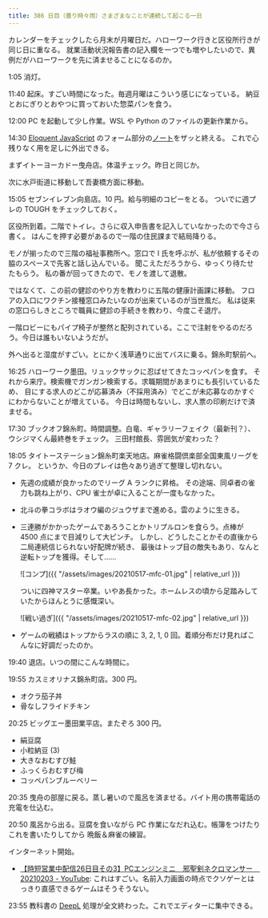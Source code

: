 ```yaml
---
title: 386 日目（曇り時々雨）さまざまなことが連続して起こる一日
---
```


カレンダーをチェックしたら月末が月曜日だ。ハローワーク行きと区役所行きが同じ日に重なる。
就業活動状況報告書の記入欄を一つでも増やしたいので、異例だがハローワークを先に済ませることになるのか。

1:05 消灯。

11:40 起床。すごい時間になった。毎週月曜はこういう感じになっている。
納豆とおにぎりとおやつに買っておいた惣菜パンを食う。

12:00 PC を起動して少し作業。WSL や Python のファイルの更新作業から。

14:30 [Eloquent JavaScript][Haverbeke18] のフォーム部分の[ノート][note]をザッと終える。
これで心残りなく用を足しに外出できる。

まずイトーヨーカドー曳舟店。体温チェック。昨日と同じか。

次に水戸街道に移動して吾妻橋方面に移動。

15:05 セブンイレブン向島店。10 円。給与明細のコピーをとる。
ついでに週プレの TOUGH をチェックしておく。

区役所到着。二階でトイレ。さらに収入申告書を記入していなかったので今さら書く。
はんこを押す必要があるので一階の住民課まで結局降りる。

モノが揃ったので三階の福祉事務所へ。窓口で I 氏を呼ぶが、私が依頼するその脇のスペースで先客と話し込んでいる。
聞こえただろうから、ゆっくり待たせたもらう。
私の番が回ってきたので、モノを渡して退散。

ではなくて、この前の健診のやり方を教わりに五階の健康計画課に移動。
フロアの入口にワクチン接種窓口みたいなのが出来ているのが当世風だ。
私は従来の窓口らしきところで職員に健診の手続きを教わり、今度こそ退庁。

一階ロビーにもパイプ椅子が整然と配列されている。ここで注射をやるのだろう。今日は誰もいないようだが。

外へ出ると湿度がすごい。とにかく浅草通りに出てバスに乗る。錦糸町駅前へ。

16:25 ハローワーク墨田。リュックサックに忍ばせてきたコッペパンを食す。
それから来庁。検索機でガンガン検索する。求職期間があまりにも長引いているため、
目にする求人のどこが応募済み（不採用済み）でどこが未応募なのかすぐにわからないことが増えている。
今日は時間もないし、求人票の印刷だけで済ませる。

17:30 ブックオフ錦糸町。時間調整。白竜、ギャラリーフェイク（最新刊？）、ウシジマくん最終巻をチェック。
三田村館長、雰囲気が変わった？

18:05 タイトーステーション錦糸町楽天地店。麻雀格闘倶楽部全国東風リーグを 7 クレ。
というか、今日のプレイは色々あり過ぎて整理し切れない。

* 先週の成績が良かったのでリーグ A ランクに昇格。
  その途端、同卓者の雀力も跳ね上がり、CPU 雀士が卓に入ることが一度もなかった。
* 北斗の拳コラボはラオウ編のジュウザまで進める。雲のように生きる。
* 三連勝がかかったゲームであろうことかトリプルロンを食らう。点棒が 4500 点にまで目減りして大ピンチ。
  しかし、どうしたことかその直後から二局連続信じられない好配牌が続き、
  最後はトップ目の敵失もあり、なんと逆転トップを獲得。そして……

  ![コンプ]({{ "/assets/images/20210517-mfc-01.jpg" | relative_url }})

  ついに四神マスター卒業。いやあ長かった。ホームレスの頃から足踏みしていたからほんとうに感慨深い。

  ![戦い過ぎ]({{ "/assets/images/20210517-mfc-02.jpg" | relative_url }})

* ゲームの戦績はトップからラスの順に 3, 2, 1, 0 回。着順分布だけ見ればこんなに好調だったのか。

19:40 退店。いつの間にこんな時間に。

19:55 カスミオリナス錦糸町店。300 円。

* オクラ茄子丼
* 骨なしフライドチキン

20:25 ビッグエー墨田業平店。またぞろ 300 円。

* 絹豆腐
* 小粒納豆 (3)
* 大きなおむすび鮭
* ふっくらおむすび梅
* コッペパンブルーベリー

20:35 曳舟の部屋に戻る。蒸し暑いので風呂を済ませる。バイト用の携帯電話の充電を仕込む。

20:50 風呂から出る。豆腐を食いながら PC 作業になだれ込む。帳簿をつけたりこれを書いたりしてから
晩飯＆麻雀の練習。

インターネット開始。

* [【時短営業中配信26日目その3】PCエンジンミニ　邪聖剣ネクロマンサー　20210203 - YouTube](https://www.youtube.com/watch?v=BuTi5wCl710):
  これはすごい。名前入力画面の時点でクソゲーとはっきり直感できるゲームはそうそうない。

23:55 教科書の [DeepL] 処理が全文終わった。これでエディターに集中できる。

[DeepL]: https://www.deepl.com/translator
[Haverbeke18]: https://eloquentjavascript.net/
[note]: https://showa-yojyo.github.io/notebook/
